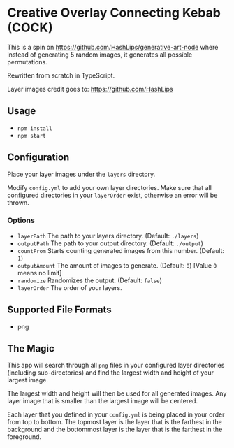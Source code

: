 # Creative Overlay Connecting Kebab (COCK)

This is a spin on https://github.com/HashLips/generative-art-node where instead of generating 5 random images, it generates all possible permutations.

Rewritten from scratch in TypeScript.

Layer images credit goes to: https://github.com/HashLips

## Usage

- `npm install`
- `npm start`

## Configuration

Place your layer images under the `layers` directory.

Modify `config.yml` to add your own layer directories. Make sure that all configured directories in your `layerOrder` exist, otherwise an error will be thrown.

### Options

- `layerPath` The path to your layers directory. (Default: `./layers`)
- `outputPath` The path to your output directory. (Default: `./output`)
- `countFrom` Starts counting generated images from this number. (Default: `1`)
- `outputAmount` The amount of images to generate. (Default: `0`) [Value `0` means no limit]
- `randomize` Randomizes the output. (Default: `false`)
- `layerOrder` The order of your layers.

## Supported File Formats

- png

## The Magic

This app will search through all `png` files in your configured layer directories (including sub-directories) and find the largest width and height of your largest image.

The largest width and height will then be used for all generated images. Any layer image that is smaller than the largest image will be centered.

Each layer that you defined in your `config.yml` is being placed in your order from top to bottom. The topmost layer is the layer that is the farthest in the background and the bottommost layer is the layer that is the farthest in the foreground.
